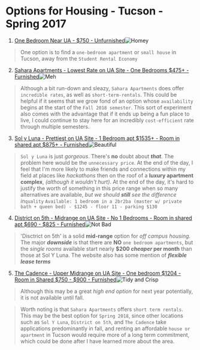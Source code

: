 # Options for Housing - Tucson - Spring 2017
1.  [One Bedroom Near UA - $750 - Unfurnished](https://tucson.craigslist.org/apa/d/great-one-bedroom-gh-with/6414756999.html)![Homey](https://images.craigslist.org/00L0L_hhzzYRef8zM_1200x900.jpg)
> One option is to find a `one-bedroom apartment` or `small house` in Tucson,
> away from the `Student Rental Economy`
2. [Sahara Apartments - Lowest Rate on UA Site - One Bedrooms $475+ - Furnished](https://saharaapartments.com/)![Meh](https://saharaapartments.com/wp-content/uploads/photo-gallery/shara-apartments-pool-for-students.jpg)
> Although a bit run-down and sleazy, `Sahara Apartments` does offer
> `incredible rates`, as well as `short-term-rentals`. This could be helpful
> if it seems that we grow fond of an option whose `availability` begins at the
> start of the `Fall 2018 semester`. This sort of experiment also comes with the 
> advantage that if it ends up being a fun place to live, I could continue to stay
> here for an incredibly `cost-efficient` rate through multiple semesters.
3. [Sol y Luna - Prettiest on UA Site - 1 Bedroom apt $1535+ - Room in shared apt $875+ - Furnished](https://www.livesolyluna.com/sol-y-luna-tucson-az/)![Beautiful](https://www.livesolyluna.com/uploads/images/images/original/282460/LEVEL_at_AU_22.jpg?1507855121)
> `Sol y Luna` is just *gorgeous*. There's **no** doubt about **_that_**. The problem
> here would be the `unnecessary price`. At the end of the day, I feel that I'm more likely
> to make friends and connections within my field at places like _hackathons_ then on the
> roof of a **luxury apartment complex**, _(although it wouldn't hurt)_. At the end of the
> day, it's hard to justify the worth of something in this price range when so many alternatives
> are available, _but we should **still** see the difference in_`quality`
> `Available: 1 bedroom in a 2br2ba (master w/ private bath + queen bed) - $1245 - floor 11 - parking $130`
4. [District on 5th - Midrange on UA Site - No 1 Bedrooms - Room in shared apt $690 - $825 - Furnished](http://www.districton5th.com/)![Not Bad](http://www.districton5th.com/~/media/301%20-%20District%20on%205th/Images/301-64-Web.jpg?h=314&w=470&bc=FFFFFF)
> 'Disctrict on 5th' is a solid **mid-range** option for _off campus housing_. The major **_downside_**
> is that there are **NO** `one bedroom apartments`, but the _single rooms_ available start nearly
> **$200 _cheaper_ per month** than those at Sol Y Luna. The website also has some mention of __*flexible lease terms*__
5. [The Cadence - Upper Midrange on UA Site - One bedroom $1204 - Room in Shared $750 - $900 - Furnished](https://thecadencetucson.com/)![Tidy and Crisp](https://thecadencetucson.com/wp-content/uploads/sites/38/2017/07/Pool-The-Cadence-Tucson-AZ-PJ03319-PH-16-800x800.jpg)
>Although this may be a great _high end option_ for next year potentially, it is not available until fall.

> Worth noting is that `Sahara Apartments` offers `short term rentals`. This may
> be the best option for `Spring 2018`, since other locations such as `Sol Y Luna`,
> `District on 5th`, and `The Cadence` take applications predominantly in fall, and
> renting an affordable `house or apartment` in Tucson would require more of a long term commitment, which could
> be done after I have learned more about the area.
